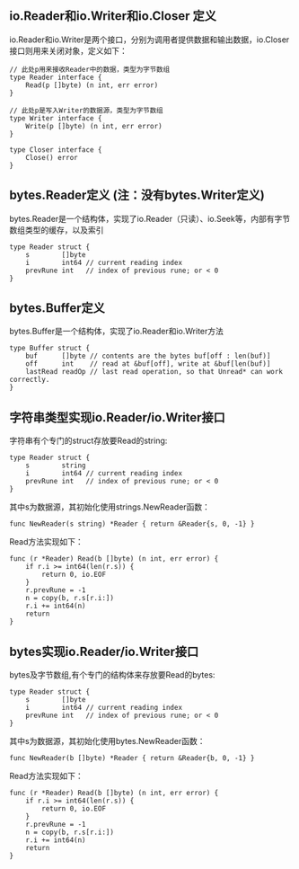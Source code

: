 ## io.Reader和io.Writer和io.Closer 定义
io.Reader和io.Writer是两个接口，分别为调用者提供数据和输出数据，io.Closer接口则用来关闭对象，定义如下：
```cassandraql
// 此处p用来接收Reader中的数据，类型为字节数组
type Reader interface {
	Read(p []byte) (n int, err error)
}

// 此处p是写入Writer的数据源，类型为字节数组
type Writer interface {
	Write(p []byte) (n int, err error)
}

type Closer interface {
	Close() error
}
```

## bytes.Reader定义 (注：没有bytes.Writer定义)
bytes.Reader是一个结构体，实现了io.Reader（只读）、io.Seek等，内部有字节数组类型的缓存，以及索引
```cassandraql
type Reader struct {
	s        []byte
	i        int64 // current reading index
	prevRune int   // index of previous rune; or < 0
}
```

## bytes.Buffer定义
bytes.Buffer是一个结构体，实现了io.Reader和io.Writer方法
```cassandraql
type Buffer struct {
	buf      []byte // contents are the bytes buf[off : len(buf)]
	off      int    // read at &buf[off], write at &buf[len(buf)]
	lastRead readOp // last read operation, so that Unread* can work correctly.
}
```

## 字符串类型实现io.Reader/io.Writer接口
字符串有个专门的struct存放要Read的string:
```cassandraql
type Reader struct {
	s        string
	i        int64 // current reading index
	prevRune int   // index of previous rune; or < 0
}
```
其中s为数据源，其初始化使用strings.NewReader函数：
```cassandraql
func NewReader(s string) *Reader { return &Reader{s, 0, -1} }
```
Read方法实现如下：
```cassandraql
func (r *Reader) Read(b []byte) (n int, err error) {
	if r.i >= int64(len(r.s)) {
		return 0, io.EOF
	}
	r.prevRune = -1
	n = copy(b, r.s[r.i:])
	r.i += int64(n)
	return
}
```

## bytes实现io.Reader/io.Writer接口
bytes及字节数组,有个专门的结构体来存放要Read的bytes:
```cassandraql
type Reader struct {
	s        []byte
	i        int64 // current reading index
	prevRune int   // index of previous rune; or < 0
}
```
其中s为数据源，其初始化使用bytes.NewReader函数：
```cassandraql
func NewReader(b []byte) *Reader { return &Reader{b, 0, -1} }
```
Read方法实现如下：
```cassandraql
func (r *Reader) Read(b []byte) (n int, err error) {
	if r.i >= int64(len(r.s)) {
		return 0, io.EOF
	}
	r.prevRune = -1
	n = copy(b, r.s[r.i:])
	r.i += int64(n)
	return
}
```

